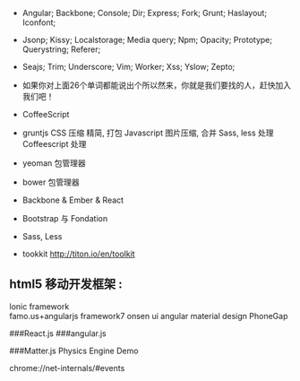 * Angular;	Backbone;	Console;		Dir;			Express;	Fork;		Grunt;		Haslayout;		Iconfont;
* Jsonp;		Kissy;		Localstorage;	Media query;	Npm;		Opacity;	Prototype;	Querystring;	Referer;
* Seajs;		Trim;		Underscore;		Vim;			Worker;		Xss;		Yslow;		Zepto;

* 如果你对上面26个单词都能说出个所以然来，你就是我们要找的人，赶快加入我们吧！

* CoffeeScript


* gruntjs CSS 压缩 精简, 打包 Javascript 图片压缩, 合并 Sass, less 处理 Coffeescript 处理


* yeoman  包管理器


* bower 包管理器


* Backbone & Ember & React


* Bootstrap 与 Fondation

* Sass, Less

* tookkit    http://titon.io/en/toolkit

## html5 移动开发框架 :

  lonic framework  
  famo.us+angularjs
  framework7
  onsen ui
  angular
  material design
  PhoneGap  
  
  
  ###React.js 
  ###angular.js
  
  ###Matter.js Physics Engine Demo
  
  chrome://net-internals/#events

